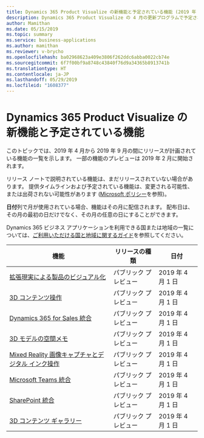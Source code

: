 ```yaml
---
title: Dynamics 365 Product Visualize の新機能と予定されている機能 (2019 年 4 月)
description: Dynamics 365 Product Visualize の 4 月の更新プログラムで予定されている機能の一覧
author: Mamithan
ms.date: 05/15/2019
ms.topic: summary
ms.service: business-applications
ms.author: mamithan
ms.reviewer: v-brycho
ms.openlocfilehash: ba02968623a409e3806f262ddc6abba0022cb74e
ms.sourcegitcommit: 6f7f00bf9a8748c43840f76d9a34365b8913741b
ms.translationtype: HT
ms.contentlocale: ja-JP
ms.lasthandoff: 05/29/2019
ms.locfileid: "1608377"
---
```

#  <a name="whats-new-and-planned-for-dynamics-365-product-visualize"></a>Dynamics 365 Product Visualize の新機能と予定されている機能

このトピックでは、2019 年 4 月から 2019 年 9 月の間にリリースが計画されている機能の一覧を示します。 一部の機能のプレビューは 2019 年 2 月に開始されます。

リリース ノートで説明されている機能は、まだリリースされていない場合があります。 提供タイムラインおよび予定されている機能は、変更される可能性、または出荷されない可能性があります ([Microsoft ポリシー](https://go.microsoft.com/fwlink/p/?linkid=2007332)を参照)。

**日付**列で月が使用されている場合、機能はその月に配信されます。 配布日は、その月の最初の日だけでなく、その月の任意の日にすることができます。

Dynamics 365 ビジネス アプリケーションを利用できる国または地域の一覧については、[ご利用いただける国と地域に関するガイド](https://aka.ms/dynamics_365_international_availability_deck)を参照してください。


| 機能                                                      | リリースの種類   | 日付        |
|--------------------------------------------------------------|----------------|-----------------------------|
| [拡張現実による製品のビジュアル化](product-visualization.md)      | パブリック プレビュー | 2019 年 4 月 1 日 |
| [3D コンテンツ操作](3D-content-manipulation.md)| パブリック プレビュー | 2019 年 4 月 1 日 |
| [Dynamics 365 for Sales 統合](D365-integration.md)                    | パブリック プレビュー | 2019 年 4 月 1 日 |
| [3D モデルの空間メモ](spatial-notes.md)                    | パブリック プレビュー | 2019 年 4 月 1 日 |
| [Mixed Reality 画像キャプチャとデジタル インク操作](image-digital-inking.md)                    | パブリック プレビュー | 2019 年 4 月 1 日 |
| [Microsoft Teams 統合](teams-integration.md)                    | パブリック プレビュー | 2019 年 4 月 1 日 |
| [SharePoint 統合](sharepoint-integration.md)                    | パブリック プレビュー | 2019 年 4 月 1 日 |
| [3D コンテンツ ギャラリー](3D-content-gallery.md)                    | パブリック プレビュー | 2019 年 4 月 1 日 |

